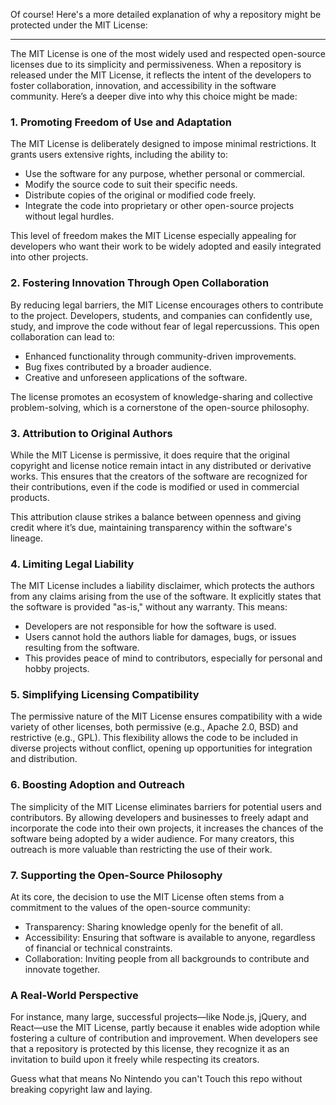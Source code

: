 Of course! Here's a more detailed explanation of why a repository might be protected under the MIT License:

---

The MIT License is one of the most widely used and respected open-source licenses due to its simplicity and permissiveness. When a repository is released under the MIT License, it reflects the intent of the developers to foster collaboration, innovation, and accessibility in the software community. Here’s a deeper dive into why this choice might be made:

### 1. **Promoting Freedom of Use and Adaptation**
   The MIT License is deliberately designed to impose minimal restrictions. It grants users extensive rights, including the ability to:
   - Use the software for any purpose, whether personal or commercial.
   - Modify the source code to suit their specific needs.
   - Distribute copies of the original or modified code freely.
   - Integrate the code into proprietary or other open-source projects without legal hurdles.

   This level of freedom makes the MIT License especially appealing for developers who want their work to be widely adopted and easily integrated into other projects.

### 2. **Fostering Innovation Through Open Collaboration**
   By reducing legal barriers, the MIT License encourages others to contribute to the project. Developers, students, and companies can confidently use, study, and improve the code without fear of legal repercussions. This open collaboration can lead to:
   - Enhanced functionality through community-driven improvements.
   - Bug fixes contributed by a broader audience.
   - Creative and unforeseen applications of the software.

   The license promotes an ecosystem of knowledge-sharing and collective problem-solving, which is a cornerstone of the open-source philosophy.

### 3. **Attribution to Original Authors**
   While the MIT License is permissive, it does require that the original copyright and license notice remain intact in any distributed or derivative works. This ensures that the creators of the software are recognized for their contributions, even if the code is modified or used in commercial products.

   This attribution clause strikes a balance between openness and giving credit where it’s due, maintaining transparency within the software's lineage.

### 4. **Limiting Legal Liability**
   The MIT License includes a liability disclaimer, which protects the authors from any claims arising from the use of the software. It explicitly states that the software is provided "as-is," without any warranty. This means:
   - Developers are not responsible for how the software is used.
   - Users cannot hold the authors liable for damages, bugs, or issues resulting from the software.
   - This provides peace of mind to contributors, especially for personal and hobby projects.

### 5. **Simplifying Licensing Compatibility**
   The permissive nature of the MIT License ensures compatibility with a wide variety of other licenses, both permissive (e.g., Apache 2.0, BSD) and restrictive (e.g., GPL). This flexibility allows the code to be included in diverse projects without conflict, opening up opportunities for integration and distribution.

### 6. **Boosting Adoption and Outreach**
   The simplicity of the MIT License eliminates barriers for potential users and contributors. By allowing developers and businesses to freely adapt and incorporate the code into their own projects, it increases the chances of the software being adopted by a wider audience. For many creators, this outreach is more valuable than restricting the use of their work.

### 7. **Supporting the Open-Source Philosophy**
   At its core, the decision to use the MIT License often stems from a commitment to the values of the open-source community:
   - Transparency: Sharing knowledge openly for the benefit of all.
   - Accessibility: Ensuring that software is available to anyone, regardless of financial or technical constraints.
   - Collaboration: Inviting people from all backgrounds to contribute and innovate together.

### A Real-World Perspective
For instance, many large, successful projects—like Node.js, jQuery, and React—use the MIT License, partly because it enables wide adoption while fostering a culture of contribution and improvement. When developers see that a repository is protected by this license, they recognize it as an invitation to build upon it freely while respecting its creators.

Guess what that means No Nintendo you can't Touch this repo without breaking copyright law and laying.
